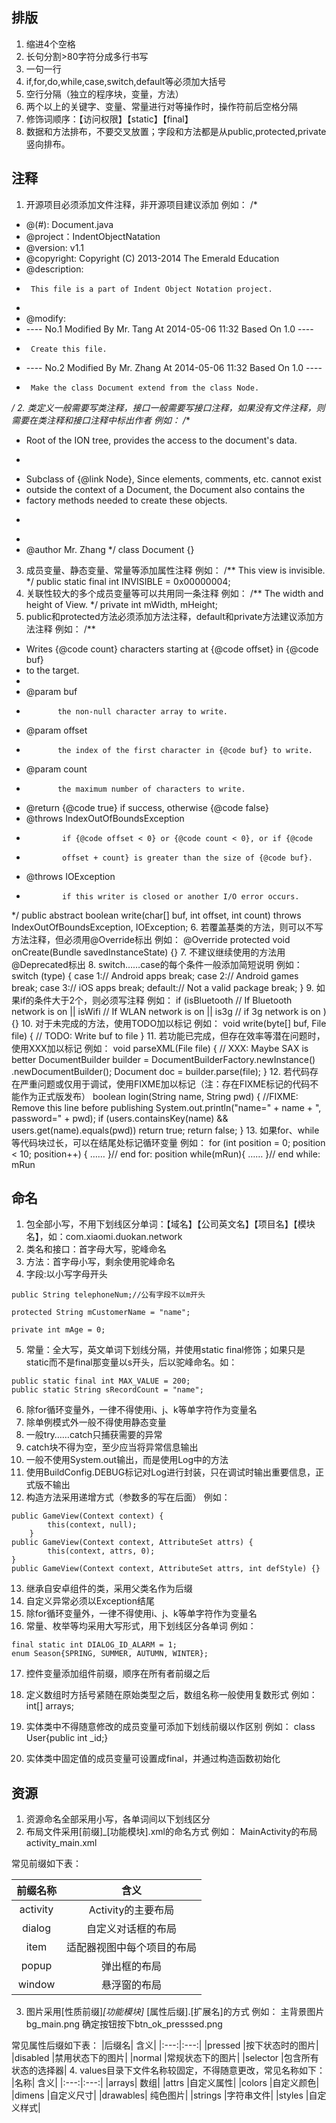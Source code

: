 ## 排版
1. 缩进4个空格
2. 长句分割>80字符分成多行书写
3. 一句一行
4. if,for,do,while,case,switch,default等必须加大括号
5. 空行分隔（独立的程序块，变量，方法）
6. 两个以上的关键字、变量、常量进行对等操作时，操作符前后空格分隔
7. 修饰词顺序：【访问权限】【static】【final】
8. 数据和方法排布，不要交叉放置；字段和方法都是从public,protected,private竖向排布。


## 注释
1. 开源项目必须添加文件注释，非开源项目建议添加
例如：
/*
 * @(#): Document.java
 * @project：IndentObjectNatation
 * @version: v1.1
 * @copyright: Copyright (C) 2013-2014 The Emerald Education
 * @description: 
 * 		This file is a part of Indent Object Notation project.
 * 
 * @modify:
 * ---- No.1 Modified By Mr. Tang At 2014-05-06 11:32 Based On 1.0 ----
 *      Create this file.
 * ---- No.2 Modified By Mr. Zhang At 2014-05-06 11:32 Based On 1.0 ----
 *      Make the class Document extend from the class Node.
 */
2. 类定义一般需要写类注释，接口一般需要写接口注释，如果没有文件注释，则需要在类注释和接口注释中标出作者
例如：
/**
 * Root of the ION tree, provides the access to the document's data.
 * <p>
 * Subclass of {@link Node}, Since elements, comments, etc. cannot exist
 * outside the context of a Document, the Document also contains the
 * factory methods needed to create these objects.
 * </p>
 * 
 * @author Mr. Zhang
 */
class Document {}
3. 成员变量、静态变量、常量等添加属性注释
例如：
/** This view is invisible. */
public static final int INVISIBLE = 0x00000004;
4. 关联性较大的多个成员变量等可以共用同一条注释
例如：
/** The width and height of View. */
private int mWidth, mHeight;
5. public和protected方法必须添加方法注释，default和private方法建议添加方法注释
例如：
/**
 * Writes {@code count} characters starting at {@code offset} in {@code buf}
 * to the target.
 *
 * @param buf
 *            the non-null character array to write.
 * @param offset
 *            the index of the first character in {@code buf} to write.
 * @param count
 *            the maximum number of characters to write.
 * @return {@code true} if success, otherwise {@code false}
 * @throws IndexOutOfBoundsException
 *             if {@code offset < 0} or {@code count < 0}, or if {@code
 *             offset + count} is greater than the size of {@code buf}.
 * @throws IOException
 *             if this writer is closed or another I/O error occurs.
 */
public abstract boolean write(char[] buf, int offset, int count) throws IndexOutOfBoundsException, IOException;
6. 若覆盖基类的方法，则可以不写方法注释，但必须用@Override标出
例如：
@Override
protected void onCreate(Bundle savedInstanceState) {}
7. 不建议继续使用的方法用@Deprecated标出
8. switch……case的每个条件一般添加简短说明
例如：
switch (type) {
case 1:// Android apps
	break;
case 2:// Android games
	break;
case 3:// iOS apps
	break;
default:// Not a valid package
	break;
}
9. 如果if的条件大于2个，则必须写注释
例如：
if (isBluetooth // If Bluetooth network is on
		|| isWifi // If WLAN network is on
		|| is3g // if 3g network is on
) {}
10. 对于未完成的方法，使用TODO加以标记
例如：
void write(byte[] buf, File file) {
	// TODO: Write buf to file
}
11. 若功能已完成，但存在效率等潜在问题时，使用XXX加以标记
例如：
void parseXML(File file) {
	// XXX: Maybe SAX is better
	DocumentBuilder builder = DocumentBuilderFactory.newInstance()
            .newDocumentBuilder();
	Document doc = builder.parse(file);
}
12. 若代码存在严重问题或仅用于调试，使用FIXME加以标记（注：存在FIXME标记的代码不能作为正式版发布）
boolean login(String name, String pwd) {
	//FIXME: Remove this line before publishing
	System.out.println("name=" + name + ", password=" + pwd);
	if (users.containsKey(name) && users.get(name).equals(pwd))
		return true;
	return false;
}
13. 如果for、while等代码块过长，可以在结尾处标记循环变量
例如：
for (int position = 0; position < 10; position++) {
	……
}// end for: position
while(mRun){
	……
}// end while: mRun


## 命名
1. 包全部小写，不用下划线区分单词：【域名】【公司英文名】【项目名】【模块名】，如：com.xiaomi.duokan.network
2. 类名和接口：首字母大写，驼峰命名
3. 方法：首字母小写，剩余使用驼峰命名
4. 字段:以小写字母开头
```
public String telephoneNum;//公有字段不以m开头

protected String mCustomerName = "name";

private int mAge = 0;
```

5. 常量：全大写，英文单词下划线分隔，并使用static final修饰；如果只是static而不是final那变量以s开头，后以驼峰命名。如：
```
public static final int MAX_VALUE = 200;
public static String sRecordCount = "name";
```
6. 除for循环变量外，一律不得使用i、j、k等单字符作为变量名
7. 除单例模式外一般不得使用静态变量
8. 一般try……catch只捕获需要的异常
9. catch块不得为空，至少应当将异常信息输出
10. 一般不使用System.out输出，而是使用Log中的方法
11. 使用BuildConfig.DEBUG标记对Log进行封装，只在调试时输出重要信息，正式版不输出
12.	构造方法采用递增方式（参数多的写在后面）
例如：
```
public GameView(Context context) {
		this(context, null);
	}
public GameView(Context context, AttributeSet attrs) {
		this(context, attrs, 0);
}
public GameView(Context context, AttributeSet attrs, int defStyle) {}
```
13. 继承自安卓组件的类，采用父类名作为后缀
14. 自定义异常必须以Exception结尾
15. 除for循环变量外，一律不得使用i、j、k等单字符作为变量名
16. 常量、枚举等均采用大写形式，用下划线区分各单词
例如：
```
final static int DIALOG_ID_ALARM = 1;
enum Season{SPRING, SUMMER, AUTUMN, WINTER};
```


17. 控件变量添加组件前缀，顺序在所有者前缀之后


18. 定义数组时方括号紧随在原始类型之后，数组名称一般使用复数形式
例如：
int[] arrays;

19. 实体类中不得随意修改的成员变量可添加下划线前缀以作区别
例如：
class User{public int _id;}
20. 实体类中固定值的成员变量可设置成final，并通过构造函数初始化


## 资源

1. 资源命名全部采用小写，各单词间以下划线区分
2. 布局文件采用[前缀]_[功能模块].xml的命名方式
例如：
MainActivity的布局activity_main.xml

常见前缀如下表：

|前缀名称	|含义|
|:---:|:---:|
|activity	|Activity的主要布局|
|dialog|	自定义对话框的布局|
|item	|适配器视图中每个项目的布局|
|popup	|弹出框的布局|
|window|	悬浮窗的布局|
3. 图片采用[性质前缀]_[功能模块]_ [属性后缀].[扩展名]的方式
例如：
主背景图片bg_main.png
确定按钮按下btn_ok_presssed.png

常见属性后缀如下表：
|后缀名|	含义|
|:---:|:---:|
|pressed	|按下状态时的图片|
|disabled	|禁用状态下的图片|
|normal	|常规状态下的图片|
|selector	|包含所有状态的选择器|
4. values目录下文件名称较固定，不得随意更改，常见名称如下：
|名称|	含义|
|:---:|:---:|
|arrays|	数组|
|attrs	|自定义属性|
|colors	|自定义颜色|
|dimens	|自定义尺寸|
|drawables|	纯色图片|
|strings	|字符串文件|
|styles	|自定义样式|











































